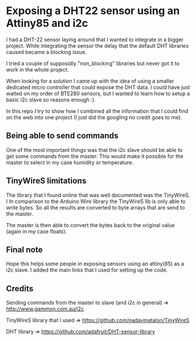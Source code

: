 # Exposing a DHT22 sensor using an Attiny85 and i2c

I had a DHT-22 sensor laying around that I wanted to integrate in a bigger project.
While integrating the sensor the delay that the default DHT libraries caused became a blocking issue.

I tried a couple of supposidly "non_blocking" libraries but never got it to work in the whole project.

When looking for a solution I came up with the idea of using a smaller dedicated micro controller that could expose the DHT data.
I could have just waited on my order of BTE280 sensors, but I wanted to learn how to setup a basic i2c slave so reasons enough :).

In this repo I try to show how I combined all the information that I could find on the web into one project (I just did the googling no credit goes to me).

## Being able to send commands

One of the most important things was that the i2c slave should be able to get some commands from the master. This would make it possible for the master to select in my case humidity or temperature. 

## TinyWireS limitations

The library that I found online that was well documented was the TinyWireS.
I In comparison to the Arduino Wire library the TinyWireS lib is only able to write bytes. So all the results are converted to byte arrays that are send to the master.

The master is then able to convert the bytes back to the original value (again in my case floats).

## Final note

Hope this helps some people in exposing sensors using an attiny(85) as a i2c slave. I added the main links that I used for setting up the code.

## Credits

Sending commands from the master to slave (and i2c in general) => http://www.gammon.com.au/i2c

TinyWireS library that I used => https://github.com/nadavmatalon/TinyWireS

DHT library => https://github.com/adafruit/DHT-sensor-library